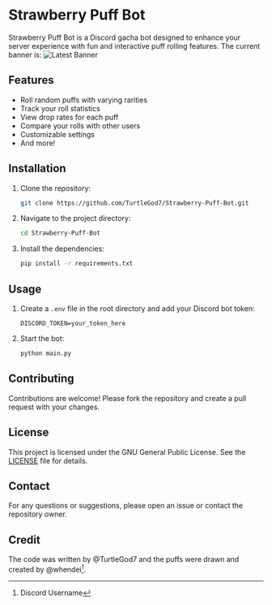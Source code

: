 # Strawberry Puff Bot

Strawberry Puff Bot is a Discord gacha bot designed to enhance your server experience with fun and interactive puff rolling features. The current banner is: ![Latest Banner](assets/profile/banner_luna.gif)

## Features

- Roll random puffs with varying rarities
- Track your roll statistics
- View drop rates for each puff
- Compare your rolls with other users
- Customizable settings
- And more!

## Installation

1. Clone the repository:

    ```bash
    git clone https://github.com/TurtleGod7/Strawberry-Puff-Bot.git
    ```

2. Navigate to the project directory:

    ```bash
    cd Strawberry-Puff-Bot
    ```

3. Install the dependencies:

    ```bash
    pip install -r requirements.txt
    ```

## Usage

1. Create a `.env` file in the root directory and add your Discord bot token:

    ```env
    DISCORD_TOKEN=your_token_here
    ```

2. Start the bot:

    ```bash
    python main.py
    ```

## Contributing

Contributions are welcome! Please fork the repository and create a pull request with your changes.

## License

This project is licensed under the GNU General Public License. See the [LICENSE](LICENSE) file for details.

## Contact

For any questions or suggestions, please open an issue or contact the repository owner.

## Credit

The code was written by @TurtleGod7 and the puffs were drawn and created by @whendei[^1].

[^1]: Discord Username
